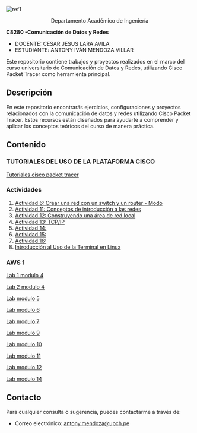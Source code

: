﻿
![ref1](https://github.com/Marlith08/CDR_GRUPO_4/blob/main/Actividades/Actividad_2/IMAGENES/Aspose.Words.4a04a952-2312-4885-bf35-5d11a6786cc3.001.png)

<p align="center">
   Departamento Académico de Ingeniería </p>

**C8280 -Comunicación de Datos y Redes** 

- DOCENTE: CESAR JESUS LARA AVILA
- ESTUDIANTE: ANTONY IVÁN MENDOZA VILLAR

Este repositorio contiene trabajos y proyectos realizados en el marco del curso universitario de Comunicación de Datos y Redes, utilizando Cisco Packet Tracer como herramienta principal.

## Descripción

En este repositorio encontrarás ejercicios, configuraciones y proyectos relacionados con la comunicación de datos y redes utilizando Cisco Packet Tracer. Estos recursos están diseñados para ayudarte a comprender y aplicar los conceptos teóricos del curso de manera práctica.

## Contenido

### TUTORIALES DEL USO DE LA PLATAFORMA CISCO
[Tutoriales cisco packet tracer](https://github.com/Sh3ccid/MENDOZA_VILLAR_ANTONY/tree/main/TUTORIALES_CISCO_PACKET_TRACER)
### Actividades

1. [Actividad 6: Crear una red con un switch y un router - Modo](https://github.com/Sh3ccid/MENDOZA_VILLAR_ANTONY/tree/main/ACTIVIDADES/Actividad_6)
2. [Actividad 11: Conceptos de introducción a las redes](https://github.com/Sh3ccid/MENDOZA_VILLAR_ANTONY/tree/main/ACTIVIDADES/Actividad_11)
3. [Actividad 12: Construyendo una área de red local](https://github.com/Sh3ccid/MENDOZA_VILLAR_ANTONY/tree/main/ACTIVIDADES/Actividad_12)
4. [Actividad 13: TCP/IP](https://github.com/Sh3ccid/MENDOZA_VILLAR_ANTONY/tree/main/ACTIVIDADES/Actividad_13)
5. [Actividad 14: ](https://github.com/Sh3ccid/MENDOZA_VILLAR_ANTONY/tree/main/ACTIVIDADES/Actividad_14)
6. [Actividad 15: ](https://github.com/Sh3ccid/MENDOZA_VILLAR_ANTONY/tree/main/ACTIVIDADES/Actividad_15)
7. [Actividad 16: ](https://github.com/Sh3ccid/MENDOZA_VILLAR_ANTONY/tree/main/ACTIVIDADES/Actividad_16)
8. [Introducción al Uso de la Terminal en Linux ](https://github.com/Sh3ccid/MENDOZA_VILLAR_ANTONY/tree/main/ACTIVIDADES/LEARNING%20THE%20SHELL)

### AWS 1
[Lab 1 modulo 4](https://github.com/Sh3ccid/MENDOZA_VILLAR_ANTONY/tree/main/AWS_1/Laboratorio_1_modulo_4)

[Lab 2 modulo 4](https://github.com/Sh3ccid/MENDOZA_VILLAR_ANTONY/tree/main/AWS_1/Laboratorio_2_modulo_4)

[Lab modulo 5](https://github.com/Sh3ccid/MENDOZA_VILLAR_ANTONY/tree/main/AWS_1/Laboratorio_m%C3%B3dulo_5)

[Lab modulo 6](https://github.com/Sh3ccid/MENDOZA_VILLAR_ANTONY/tree/main/AWS_1/Laboratorio_modulo_6)

[Lab modulo 7](https://github.com/Sh3ccid/MENDOZA_VILLAR_ANTONY/tree/main/AWS_1/Laboratorio_modulo_7)

[Lab modulo 9](https://github.com/Sh3ccid/MENDOZA_VILLAR_ANTONY/tree/main/AWS_1/Laboratorio_modulo_9)

[Lab modulo 10](https://github.com/Sh3ccid/MENDOZA_VILLAR_ANTONY/tree/main/AWS_1/Laboratorio_modulo_10)

[Lab modulo 11](https://github.com/Sh3ccid/MENDOZA_VILLAR_ANTONY/tree/main/AWS_1/Laboratorio_modulo_11)

[Lab modulo 12](https://github.com/Sh3ccid/MENDOZA_VILLAR_ANTONY/tree/main/AWS_1/Laboratorio_modulo_12)

[Lab modulo 14](https://github.com/Sh3ccid/MENDOZA_VILLAR_ANTONY/tree/main/AWS_1/Laboratorio_modulo_14)
## Contacto

Para cualquier consulta o sugerencia, puedes contactarme a través de:

- Correo electrónico: [antony.mendoza@upch.pe](mailto:tu_email@example.com)
